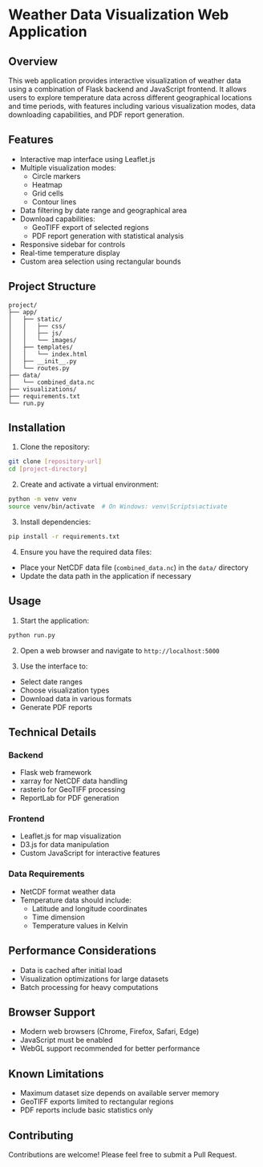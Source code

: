 # Weather Data Visualization Web Application

## Overview
This web application provides interactive visualization of weather data using a combination of Flask backend and JavaScript frontend. It allows users to explore temperature data across different geographical locations and time periods, with features including various visualization modes, data downloading capabilities, and PDF report generation.

## Features
- Interactive map interface using Leaflet.js
- Multiple visualization modes:
  - Circle markers
  - Heatmap
  - Grid cells
  - Contour lines
- Data filtering by date range and geographical area
- Download capabilities:
  - GeoTIFF export of selected regions
  - PDF report generation with statistical analysis
- Responsive sidebar for controls
- Real-time temperature display
- Custom area selection using rectangular bounds

## Project Structure
```
project/
├── app/
│   ├── static/
│   │   ├── css/
│   │   ├── js/
│   │   └── images/
│   ├── templates/
│   │   └── index.html
│   ├── __init__.py
│   └── routes.py
├── data/
│   └── combined_data.nc
├── visualizations/
├── requirements.txt
└── run.py
```

## Installation

1. Clone the repository:
```bash
git clone [repository-url]
cd [project-directory]
```

2. Create and activate a virtual environment:
```bash
python -m venv venv
source venv/bin/activate  # On Windows: venv\Scripts\activate
```

3. Install dependencies:
```bash
pip install -r requirements.txt
```

4. Ensure you have the required data files:
- Place your NetCDF data file (`combined_data.nc`) in the `data/` directory
- Update the data path in the application if necessary

## Usage

1. Start the application:
```bash
python run.py
```

2. Open a web browser and navigate to `http://localhost:5000`

3. Use the interface to:
- Select date ranges
- Choose visualization types
- Download data in various formats
- Generate PDF reports

## Technical Details

### Backend
- Flask web framework
- xarray for NetCDF data handling
- rasterio for GeoTIFF processing
- ReportLab for PDF generation

### Frontend
- Leaflet.js for map visualization
- D3.js for data manipulation
- Custom JavaScript for interactive features

### Data Requirements
- NetCDF format weather data
- Temperature data should include:
  - Latitude and longitude coordinates
  - Time dimension
  - Temperature values in Kelvin

## Performance Considerations
- Data is cached after initial load
- Visualization optimizations for large datasets
- Batch processing for heavy computations

## Browser Support
- Modern web browsers (Chrome, Firefox, Safari, Edge)
- JavaScript must be enabled
- WebGL support recommended for better performance

## Known Limitations
- Maximum dataset size depends on available server memory
- GeoTIFF exports limited to rectangular regions
- PDF reports include basic statistics only

## Contributing
Contributions are welcome! Please feel free to submit a Pull Request.

